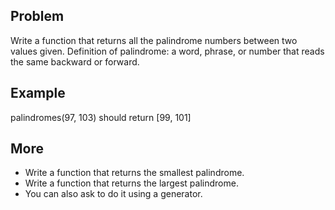 Problem
-------
Write a function that returns all the palindrome numbers between two values given. 
Definition of palindrome: a word, phrase, or number that reads the same backward or forward.


Example
-------
palindromes(97, 103)
should return [99, 101]


More
----
* Write a function that returns the smallest palindrome.
* Write a function that returns the largest palindrome.
* You can also ask to do it using a generator.

